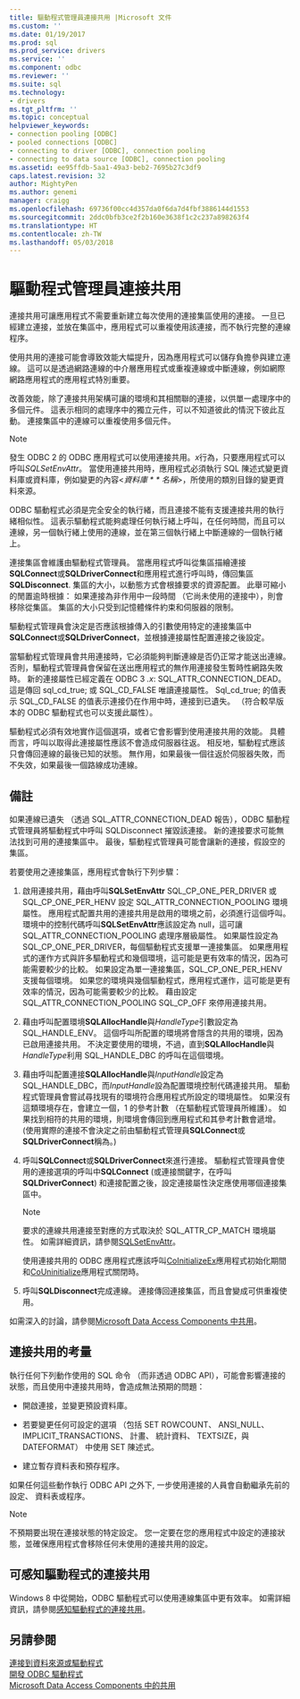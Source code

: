 ```yaml
---
title: 驅動程式管理員連接共用 |Microsoft 文件
ms.custom: ''
ms.date: 01/19/2017
ms.prod: sql
ms.prod_service: drivers
ms.service: ''
ms.component: odbc
ms.reviewer: ''
ms.suite: sql
ms.technology:
- drivers
ms.tgt_pltfrm: ''
ms.topic: conceptual
helpviewer_keywords:
- connection pooling [ODBC]
- pooled connections [ODBC]
- connecting to driver [ODBC], connection pooling
- connecting to data source [ODBC], connection pooling
ms.assetid: ee95ffdb-5aa1-49a3-beb2-7695b27c3df9
caps.latest.revision: 32
author: MightyPen
ms.author: genemi
manager: craigg
ms.openlocfilehash: 69736f00cc4d357da0f6da7d4fbf3886144d1553
ms.sourcegitcommit: 2ddc0bfb3ce2f2b160e3638f1c2c237a898263f4
ms.translationtype: HT
ms.contentlocale: zh-TW
ms.lasthandoff: 05/03/2018
---
```

# <a name="driver-manager-connection-pooling"></a>驅動程式管理員連接共用
連接共用可讓應用程式不需要重新建立每次使用的連接集區使用的連接。 一旦已經建立連接，並放在集區中，應用程式可以重複使用該連接，而不執行完整的連線程序。  
  
 使用共用的連接可能會導致效能大幅提升，因為應用程式可以儲存負擔參與建立連線。 這可以是透過網路連線的中介層應用程式或重複連線或中斷連線，例如網際網路應用程式的應用程式特別重要。  
  
 改善效能，除了連接共用架構可讓的環境和其相關聯的連接，以供單一處理序中的多個元件。 這表示相同的處理序中的獨立元件，可以不知道彼此的情況下彼此互動。 連接集區中的連線可以重複使用多個元件。  
  
> [!NOTE]  
>  發生 ODBC 2 的 ODBC 應用程式可以使用連接共用。*x*行為，只要應用程式可以呼叫*SQLSetEnvAttr*。 當使用連接共用時，應用程式必須執行 SQL 陳述式變更資料庫或資料庫，例如變更的內容\<*資料庫 * * 名稱*>，所使用的類別目錄的變更資料來源。  
  
 ODBC 驅動程式必須是完全安全的執行緒，而且連接不能有支援連接共用的執行緒相似性。 這表示驅動程式能夠處理任何執行緒上呼叫，在任何時間，而且可以連線，另一個執行緒上使用的連線，並在第三個執行緒上中斷連線的一個執行緒上。  
  
 連接集區會維護由驅動程式管理員。 當應用程式呼叫從集區描繪連接**SQLConnect**或**SQLDriverConnect**和應用程式進行呼叫時，傳回集區**SQLDisconnect**. 集區的大小，以動態方式會根據要求的資源配置。 此舉可縮小的閒置逾時根據： 如果連接為非作用中一段時間 （它尚未使用的連接中），則會移除從集區。 集區的大小只受到記憶體條件約束和伺服器的限制。  
  
 驅動程式管理員會決定是否應該根據傳入的引數使用特定的連接集區中**SQLConnect**或**SQLDriverConnect**，並根據連接屬性配置連接之後設定。  
  
 當驅動程式管理員會共用連接時，它必須能夠判斷連線是否仍正常才能送出連線。 否則，驅動程式管理員會保留在送出應用程式的無作用連接發生暫時性網路失敗時。 新的連接屬性已經定義在 ODBC 3 *.x*: SQL_ATTR_CONNECTION_DEAD。 這是傳回 sql_cd_true; 或 SQL_CD_FALSE 唯讀連接屬性。 Sql_cd_true; 的值表示 SQL_CD_FALSE 的值表示連接仍在作用中時，連接到已遺失。 （符合較早版本的 ODBC 驅動程式也可以支援此屬性）。  
  
 驅動程式必須有效地實作這個選項，或者它會影響到使用連接共用的效能。 具體而言，呼叫以取得此連接屬性應該不會造成伺服器往返。 相反地，驅動程式應該只會傳回連線的最後已知的狀態。 無作用，如果最後一個往返於伺服器失敗，而不失效，如果最後一個路線成功連線。  
  
## <a name="remarks"></a>備註  
 如果連線已遺失 （透過 SQL_ATTR_CONNECTION_DEAD 報告），ODBC 驅動程式管理員將驅動程式中呼叫 SQLDisconnect 摧毀該連接。 新的連接要求可能無法找到可用的連接集區中。 最後，驅動程式管理員可能會讓新的連接，假設空的集區。  
  
 若要使用之連接集區，應用程式會執行下列步驟：  
  
1.  啟用連接共用，藉由呼叫**SQLSetEnvAttr** SQL_CP_ONE_PER_DRIVER 或 SQL_CP_ONE_PER_HENV 設定 SQL_ATTR_CONNECTION_POOLING 環境屬性。 應用程式配置共用的連接共用是啟用的環境之前，必須進行這個呼叫。 環境中的控制代碼呼叫**SQLSetEnvAttr**應該設定為 null，這可讓 SQL_ATTR_CONNECTION_POOLING 處理序層級屬性。 如果屬性設定為 SQL_CP_ONE_PER_DRIVER，每個驅動程式支援單一連接集區。 如果應用程式的運作方式與許多驅動程式和幾個環境，這可能是更有效率的情況，因為可能需要較少的比較。 如果設定為單一連接集區，SQL_CP_ONE_PER_HENV 支援每個環境。 如果您的環境與幾個驅動程式，應用程式運作，這可能是更有效率的情況，因為可能需要較少的比較。 藉由設定 SQL_ATTR_CONNECTION_POOLING SQL_CP_OFF 來停用連接共用。  
  
2.  藉由呼叫配置環境**SQLAllocHandle**與*HandleType*引數設定為 SQL_HANDLE_ENV。 這個呼叫所配置的環境將會隱含的共用的環境，因為已啟用連接共用。 不決定要使用的環境，不過，直到**SQLAllocHandle**與*HandleType*利用 SQL_HANDLE_DBC 的呼叫在這個環境。  
  
3.  藉由呼叫配置連接**SQLAllocHandle**與*InputHandle*設定為 SQL_HANDLE_DBC，而*InputHandle*設為配置環境控制代碼連接共用。 驅動程式管理員會嘗試尋找現有的環境符合應用程式所設定的環境屬性。 如果沒有這類環境存在，會建立一個，1 的參考計數 （在驅動程式管理員所維護）。 如果找到相符的共用的環境，則環境會傳回到應用程式和其參考計數會遞增。 (使用實際的連接不會決定之前由驅動程式管理員**SQLConnect**或**SQLDriverConnect**稱為。)  
  
4.  呼叫**SQLConnect**或**SQLDriverConnect**來進行連接。 驅動程式管理員會使用的連接選項的呼叫中**SQLConnect** (或連接關鍵字，在呼叫**SQLDriverConnect**) 和連接配置之後，設定連接屬性決定應使用哪個連接集區中。  
  
    > [!NOTE]  
    >  要求的連線共用連接至對應的方式取決於 SQL_ATTR_CP_MATCH 環境屬性。 如需詳細資訊，請參閱[SQLSetEnvAttr](../../../odbc/reference/syntax/sqlsetenvattr-function.md)。  
  
     使用連接共用的 ODBC 應用程式應該呼叫[CoInitializeEx](http://go.microsoft.com/fwlink/?LinkID=116307)應用程式初始化期間和[CoUninitialize](http://go.microsoft.com/fwlink/?LinkId=116310)應用程式關閉時。  
  
5.  呼叫**SQLDisconnect**完成連線。 連接傳回連接集區，而且會變成可供重複使用。  
  
 如需深入的討論，請參閱[Microsoft Data Access Components 中共用](http://go.microsoft.com/fwlink/?LinkId=120776)。  
  
## <a name="connection-pooling-considerations"></a>連接共用的考量  
 執行任何下列動作使用的 SQL 命令 （而非透過 ODBC API），可能會影響連接的狀態，而且使用中連接共用時，會造成無法預期的問題：  
  
-   開啟連接，並變更預設資料庫。  
  
-   若要變更任何可設定的選項 （包括 SET ROWCOUNT、 ANSI_NULL、 IMPLICIT_TRANSACTIONS、 計畫、 統計資料、 TEXTSIZE，與 DATEFORMAT） 中使用 SET 陳述式。  
  
-   建立暫存資料表和預存程序。  
  
 如果任何這些動作執行 ODBC API 之外下, 一步使用連接的人員會自動繼承先前的設定、 資料表或程序。  
  
> [!NOTE]  
>  不預期要出現在連接狀態的特定設定。 您一定要在您的應用程式中設定的連接狀態，並確保應用程式會移除任何未使用的連接共用的設定。  
  
## <a name="driver-aware-connection-pooling"></a>可感知驅動程式的連接共用  
 Windows 8 中從開始，ODBC 驅動程式可以使用連線集區中更有效率。 如需詳細資訊，請參閱[感知驅動程式的連接共用](../../../odbc/reference/develop-app/driver-aware-connection-pooling.md)。  
  
## <a name="see-also"></a>另請參閱  
 [連接到資料來源或驅動程式](../../../odbc/reference/develop-app/connecting-to-a-data-source-or-driver.md)   
 [開發 ODBC 驅動程式](../../../odbc/reference/develop-driver/developing-an-odbc-driver.md)   
 [Microsoft Data Access Components 中的共用](http://go.microsoft.com/fwlink/?LinkId=120776)
